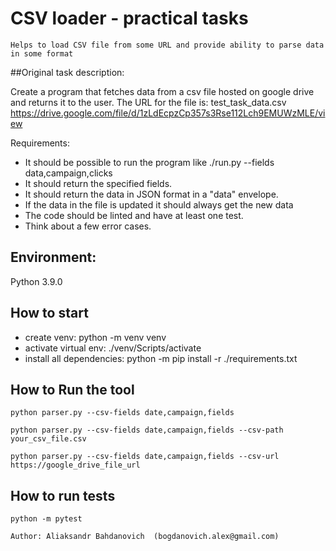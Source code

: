 # CSV loader - practical tasks
`Helps to load CSV file from some URL and provide ability to parse data in some format`

##Original task description:

Create a program that fetches data from a csv file hosted on google drive and returns it to the user.
The URL for the file is: test_task_data.csv
https://drive.google.com/file/d/1zLdEcpzCp357s3Rse112Lch9EMUWzMLE/view

Requirements:

- It should be possible to run the program like ./run.py --fields data,campaign,clicks
- It should return the specified fields.
- It should return the data in JSON format in a "data" envelope.
- If the data in the file is updated it should always get the new data
- The code should be linted and have at least one test.
- Think about a few error cases.

## Environment:
Python 3.9.0

## How to start
- create venv: python -m venv venv 
- activate virtual env: ./venv/Scripts/activate
- install all dependencies: python -m pip install -r ./requirements.txt

## How to Run the tool
`python parser.py --csv-fields date,campaign,fields`

`python parser.py --csv-fields date,campaign,fields --csv-path your_csv_file.csv`

`python parser.py --csv-fields date,campaign,fields --csv-url https://google_drive_file_url`


## How to run tests
`python -m pytest`


`Author: Aliaksandr Bahdanovich  (bogdanovich.alex@gmail.com)`
